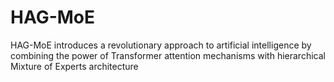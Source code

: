 # HAG-MoE
HAG-MoE introduces a revolutionary approach to artificial intelligence by combining the power of Transformer attention mechanisms with hierarchical Mixture of Experts architecture
